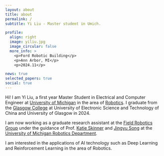 ```yaml
---
layout: about
title: about
permalink: /
subtitle: Yi Liu - Master student in Umich.

profile:
  align: right
  image: yiliu.jpg
  image_circular: false
  more_info: >
    <p>Ford Robotic Building</p>
    <p>Ann Arbor, MI</p>
    <p>2024.11</p>

news: true
selected_papers: true
social: true
---
```


Hi! I am Yi Liu, a first year Master Student in Electrical and Computer Engineer at [University of Michigan](https://umich.edu/) in the area of [Robotics](https://robotics.umich.edu/). I graduate from the [Glasgow College](https://www.gla.uestc.edu.cn/english/Home.htm) at University of Electronic Science and Technology of China and University of Glasgow in 2024.

I am now working as a graduate research assistant at the [Field Robotics Group](https://fieldrobotics.engin.umich.edu/home/) under the guidance of Prof. [Katie Skinner](https://robotics.umich.edu/profile/katherine-skinner/) and [Jingyu Song](https://song-jingyu.github.io/) at the [University of Michigan Robotics Department](https://robotics.umich.edu/).

I am interested in the applications of AI technology such as Deep Learning and Reinforcement Learning in the area of Robotics.
